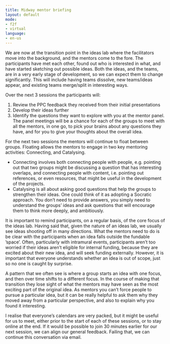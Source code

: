 ```yaml
---
title: Midway mentor briefing
layout: default
mode:
- f2f
- virtual
language:
- en-us
---
```

We are now at the transition point in the ideas lab where the facilitators move into the background, and the mentors come to the fore. The participants have met each other, found out who is interested in what, and have started sketching out possible ideas.  Both the ideas, and the teams, are in a very early stage of development, so we can expect them to change significantly. This will include having teams dissolve, new teams/ideas appear, and existing teams merge/split in interesting ways. 

Over the next 3 sessions the participants will:
1. Review the PPC feedback they received from their initial presentations
1. Develop their ideas further
1. Identify the questions they want to explore with you at the mentor panel. The panel meetings will be a chance for each of the groups to meet with all the mentors, in one go, to pick your brains about any questions they have, and for you to give your thoughts about the overall idea.

For the next two sessions the mentors will continue to float between groups. Floating allows the mentors to engage in two key mentoring activities: Connecting, and Catalysing.
* Connecting involves both connecting people with people, e.g. pointing out that two groups might be discussing a question that has interesting overlaps, and connecting people with content, i.e. pointing out references, or even resources, that might be useful in the development of the projects.
* Catalysing is all about asking good questions that help the groups to strengthen their ideas. One could think of it as adopting a Socratic approach. You don’t need to provide answers, you simply need to understand the groups’ ideas and ask questions that will encourage them to think more deeply, and ambitiously.

It is important to remind participants, on a regular basis, of the core focus of the ideas lab. Having said that, given the nature of an ideas lab, we usually see ideas shooting off in many directions. What the mentors need to do is be clear with the participants when an idea falls outside the fundable ’space’. Often, particularly with intramural events, participants aren’t too worried if their ideas aren’t eligible for internal funding, because they are excited about their new idea, and will seek funding externally. However, it is important that everyone understands whether an idea is out of scope, just so no one is caught by surprise.

A pattern that we often see is where a group starts an idea with one focus, and then over time shifts to a different focus. In the course of making that transition they lose sight of what the mentors may have seen as the most exciting part of the original idea. As mentors you can’t force people to pursue a particular idea, but it can be really helpful to ask them why they moved away from a particular perspective, and also to explain why you found it interesting.

I realise that everyone’s calendars are very packed, but it might be useful for us to meet, either prior to the start of each of these sessions, or to stay online at the end.  If it would be possible to join  30 minutes earlier for our next session, we can align our general feedback. Failing that, we can continue this conversation via email.